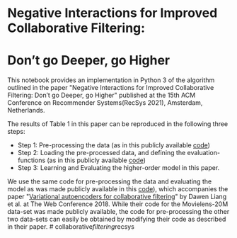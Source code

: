 # Negative Interactions for Improved Collaborative Filtering: 
# Don’t go Deeper, go Higher

This notebook provides an implementation in Python 3 of the algorithm outlined in the paper 
"Negative Interactions for Improved Collaborative Filtering: Don’t go Deeper, go Higher" published 
at the 15th ACM Conference on Recommender Systems(RecSys 2021), Amsterdam, Netherlands.

The results of Table 1 in this paper can be reproduced in the following three steps:
- Step 1: Pre-processing the data (as in this publicly available [code](https://github.com/dawenl/vae_cf))
- Step 2: Loading the pre-processed data, and defining the evaluation-functions (as in this publicly available [code](https://github.com/dawenl/vae_cf))
- Step 3: Learning and Evaluating the higher-order model in this paper.

We use the same code for pre-processing the data and evaluating the model as was made publicly available in this [code](https://github.com/dawenl/vae_cf)), which accompanies the paper "[Variational autoencoders for collaborative filtering](https://arxiv.org/abs/1802.05814)" by Dawen Liang et al. at The Web Conference 2018. 
While their code for the Movielens-20M data-set was made publicly available, the code for pre-processing the other two data-sets can easily be obtained by modifying their code as described in their paper.
#   c o l l a b o r a t i v e _ f i l t e r i n g _ r e c s y s  
 